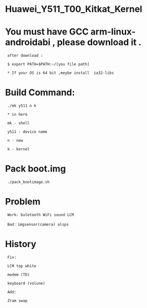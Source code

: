 # Huawei_Y511_T00_Kitkat_Kernel

  # You must have GCC arm-linux-androidabi , please download it .
     
     after download :
     
     $ export PATH=$PATH:~/[you file path]
     
     * If your OS is 64 bit ,meybe install  ia32-libs
     
 # Build Command:
 
     ./mk y511 n k
     
     * in here 
     
     mk - shell
     
     y511 - device name
     
     n - new
  
     k - kernel
     
 # Pack boot.img
    
     ./pack_bootimage.sh
     
 # Problem
   
     Work: buletooth WiFi sound LCM
     
     Bad：imgsensor(camera) alsps

# History

     Fix:
     
     LCM top white
     
     modem (TD)
     
     keyboard (volune)
     
     Add:
     
     Zram swap
     
     
 
 
